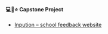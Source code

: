 #### 💻💬⭐ Capstone Project
- [Inpution – school feedback website](https://flyaway999.github.io/TCC-FEEDBACK/home-page/index.html)
